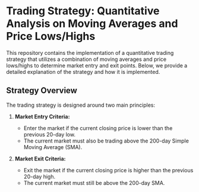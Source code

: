 # Trading Strategy: Quantitative Analysis on Moving Averages and Price Lows/Highs

This repository contains the implementation of a quantitative trading strategy that utilizes a combination of moving averages and price lows/highs to determine market entry and exit points. Below, we provide a detailed explanation of the strategy and how it is implemented.

## Strategy Overview
The trading strategy is designed around two main principles:

1. **Market Entry Criteria:**
   - Enter the market if the current closing price is lower than the previous 20-day low.
   - The current market must also be trading above the 200-day Simple Moving Average (SMA).

2. **Market Exit Criteria:**
   - Exit the market if the current closing price is higher than the previous 20-day high.
   - The current market must still be above the 200-day SMA.
